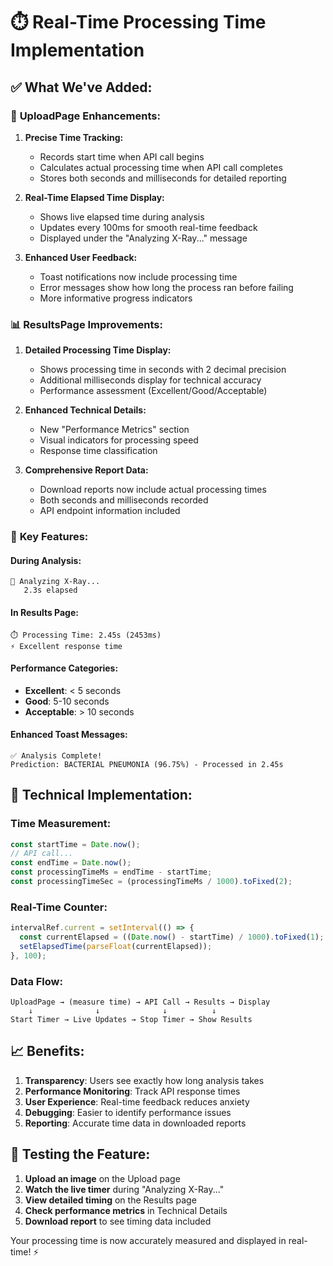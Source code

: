 # ⏱️ Real-Time Processing Time Implementation

## ✅ **What We've Added:**

### 🔄 **UploadPage Enhancements:**

1. **Precise Time Tracking:**

   - Records start time when API call begins
   - Calculates actual processing time when API call completes
   - Stores both seconds and milliseconds for detailed reporting

2. **Real-Time Elapsed Time Display:**

   - Shows live elapsed time during analysis
   - Updates every 100ms for smooth real-time feedback
   - Displayed under the "Analyzing X-Ray..." message

3. **Enhanced User Feedback:**
   - Toast notifications now include processing time
   - Error messages show how long the process ran before failing
   - More informative progress indicators

### 📊 **ResultsPage Improvements:**

1. **Detailed Processing Time Display:**

   - Shows processing time in seconds with 2 decimal precision
   - Additional milliseconds display for technical accuracy
   - Performance assessment (Excellent/Good/Acceptable)

2. **Enhanced Technical Details:**

   - New "Performance Metrics" section
   - Visual indicators for processing speed
   - Response time classification

3. **Comprehensive Report Data:**
   - Download reports now include actual processing times
   - Both seconds and milliseconds recorded
   - API endpoint information included

### 🎯 **Key Features:**

#### **During Analysis:**

```
🔄 Analyzing X-Ray...
   2.3s elapsed
```

#### **In Results Page:**

```
⏱️ Processing Time: 2.45s (2453ms)
⚡ Excellent response time
```

#### **Performance Categories:**

- **Excellent**: < 5 seconds
- **Good**: 5-10 seconds
- **Acceptable**: > 10 seconds

#### **Enhanced Toast Messages:**

```
✅ Analysis Complete!
Prediction: BACTERIAL PNEUMONIA (96.75%) - Processed in 2.45s
```

## 🔧 **Technical Implementation:**

### **Time Measurement:**

```javascript
const startTime = Date.now();
// API call...
const endTime = Date.now();
const processingTimeMs = endTime - startTime;
const processingTimeSec = (processingTimeMs / 1000).toFixed(2);
```

### **Real-Time Counter:**

```javascript
intervalRef.current = setInterval(() => {
  const currentElapsed = ((Date.now() - startTime) / 1000).toFixed(1);
  setElapsedTime(parseFloat(currentElapsed));
}, 100);
```

### **Data Flow:**

```
UploadPage → (measure time) → API Call → Results → Display
    ↓              ↓              ↓          ↓
Start Timer → Live Updates → Stop Timer → Show Results
```

## 📈 **Benefits:**

1. **Transparency**: Users see exactly how long analysis takes
2. **Performance Monitoring**: Track API response times
3. **User Experience**: Real-time feedback reduces anxiety
4. **Debugging**: Easier to identify performance issues
5. **Reporting**: Accurate time data in downloaded reports

## 🧪 **Testing the Feature:**

1. **Upload an image** on the Upload page
2. **Watch the live timer** during "Analyzing X-Ray..."
3. **View detailed timing** on the Results page
4. **Check performance metrics** in Technical Details
5. **Download report** to see timing data included

Your processing time is now accurately measured and displayed in real-time! ⚡
